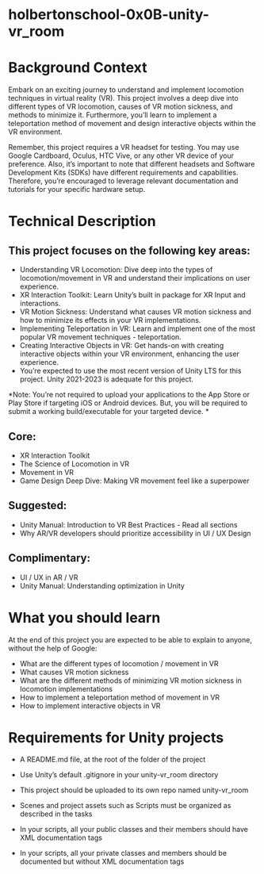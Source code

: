 # holbertonschool-0x0B-unity-vr_room

# Background Context
Embark on an exciting journey to understand and implement locomotion techniques in virtual reality (VR). This project involves a deep dive into different types of VR locomotion, causes of VR motion sickness, and methods to minimize it. Furthermore, you’ll learn to implement a teleportation method of movement and design interactive objects within the VR environment.

Remember, this project requires a VR headset for testing. You may use Google Cardboard, Oculus, HTC Vive, or any other VR device of your preference. Also, it’s important to note that different headsets and Software Development Kits (SDKs) have different requirements and capabilities. Therefore, you’re encouraged to leverage relevant documentation and tutorials for your specific hardware setup.

# Technical Description
## This project focuses on the following key areas:

- Understanding VR Locomotion: Dive deep into the types of locomotion/movement in VR and understand their implications on user experience.
- XR Interaction Toolkit: Learn Unity’s built in package for XR Input and interactions.
- VR Motion Sickness: Understand what causes VR motion sickness and how to minimize its effects in your VR implementations.
- Implementing Teleportation in VR: Learn and implement one of the most popular VR movement techniques - teleportation.
- Creating Interactive Objects in VR: Get hands-on with creating interactive objects within your VR environment, enhancing the user experience.
- You’re expected to use the most recent version of Unity LTS for this project. Unity 2021-2023 is adequate for this project.

*Note: You’re not required to upload your applications to the App Store or Play Store if targeting iOS or Android devices. But, you will be required to submit a working build/executable for your targeted device. *

## Core:

- XR Interaction Toolkit
- The Science of Locomotion in VR
- Movement in VR
- Game Design Deep Dive: Making VR movement feel like a superpower

## Suggested:

- Unity Manual: Introduction to VR Best Practices - Read all sections
- Why AR/VR developers should prioritize accessibility in UI / UX Design

## Complimentary:

- UI / UX in AR / VR
- Unity Manual: Understanding optimization in Unity

# What you should learn
At the end of this project you are expected to be able to explain to anyone, without the help of Google:

- What are the different types of locomotion / movement in VR
- What causes VR motion sickness
- What are the different methods of minimizing VR motion sickness in locomotion implementations
- How to implement a teleportation method of movement in VR
- How to implement interactive objects in VR

# Requirements for Unity projects
- A README.md file, at the root of the folder of the project
- Use Unity’s default .gitignore in your unity-vr_room directory

- This project should be uploaded to its own repo named unity-vr_room
- Scenes and project assets such as Scripts must be organized as described in the tasks
- In your scripts, all your public classes and their members should have XML documentation tags
- In your scripts, all your private classes and members should be documented but without XML documentation tags
